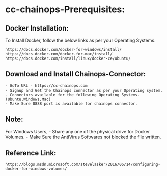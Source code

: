 # cc-chainops-Prerequisites:

Docker Installation:
--------------------
To Install Docker, follow the below links as per your Operating Systems.

	https://docs.docker.com/docker-for-windows/install/
	https://docs.docker.com/docker-for-mac/install/
	https://docs.docker.com/install/linux/docker-ce/ubuntu/

Download and Install Chainops-Connector:
----------------------------------------

    - GoTo URL - https://cc-chainops.com
    - Signup and Get the Chainops connector as per your Operating system.
    - Connectors available for the following Operating Systems.(Ubuntu,Windows,Mac)
    - Make Sure 8888 port is available for chainops connector.

Note:
-----
For Windows Users,
	-	Share any one of the physical drive for Docker Volumes.
     	-	Make Sure the AntiVirus Softwares not blocked the file written.

Reference Link: 
---------------
	https://blogs.msdn.microsoft.com/stevelasker/2016/06/14/configuring-docker-for-windows-volumes/
